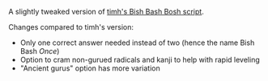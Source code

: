 A slightly tweaked version of [timh's Bish Bash Bosh script](https://community.wanikani.com/t/bishbashbosh-cram-apprentice-1-items-and-recent-failures/37388).

Changes compared to timh's version:

- Only one correct answer needed instead of two (hence the name Bish Bash _Once_)
- Option to cram non-gurued radicals and kanji to help with rapid leveling
- "Ancient gurus" option has more variation
